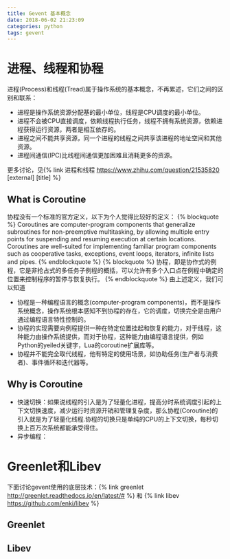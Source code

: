 ```yaml
---
title: Gevent 基本概念
date: 2018-06-02 21:23:09
categories: python
tags: gevent
---
```

# 进程、线程和协程
进程(Process)和线程(Tread)属于操作系统的基本概念，不再累述，它们之间的区别和联系：
* 进程是操作系统资源分配基的最小单位，线程是CPU调度的最小单位。
* 进程不会被CPU直接调度，依赖线程执行任务，线程不拥有系统资源，依赖进程获得运行资源，两者是相互依存的。
* 进程之间不能共享资源，同一个进程的线程之间共享该进程的地址空间和其他资源。
* 进程间通信(IPC)比线程间通信更加困难且消耗更多的资源。

更多讨论，见{% link 进程和线程 https://www.zhihu.com/question/21535820 [external] [title] %}
## What is Coroutine
协程没有一个标准的官方定义，以下为个人觉得比较好的定义：
{% blockquote %}
Coroutines are computer-program components that generalize subroutines for non-preemptive multitasking, by allowing multiple entry points for suspending and resuming execution at certain locations. Coroutines are well-suited for implementing familiar program components such as cooperative tasks, exceptions, event loops, iterators, infinite lists and pipes.
{% endblockquote %}
{% blockquote %}
协程，即是协作式的例程，它是非抢占式的多任务子例程的概括，可以允许有多个入口点在例程中确定的位置来控制程序的暂停与恢复执行。
{% endblockquote %}
由上述定义，我们可以知道
* 协程是一种编程语言的概念(computer-program components)，而不是操作系统概念，操作系统根本感知不到协程的存在，它的调度，切换完全是由用户通过编程语言特性控制的。
* 协程的实现需要向例程提供一种在特定位置挂起和恢复的能力，对于线程，这种能力由操作系统提供，而对于协程，这种能力由编程语言提供，例如Python的yeiled关键字，Lua的coroutine扩展库等。
* 协程并不能完全取代线程，他有特定的使用场景，如协助任务(生产者与消费者)、事件循环和迭代器等。

## Why is Coroutine
* 快速切换：如果说线程的引入是为了轻量化进程，提高分时系统调度引起的上下文切换速度，减少运行时资源开销和管理复杂度，那么协程(Coroutine)的引入就是为了轻量化线程.协程的切换只是单纯的CPU的上下文切换，每秒切换上百万次系统都能承受得住。
* 异步编程：





# Greenlet和Libev
下面讨论gevent使用的底层技术：{% link greenlet http://greenlet.readthedocs.io/en/latest/# %} 和 {% link libev https://github.com/enki/libev %}
## Greenlet
## Libev
